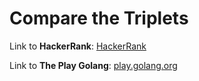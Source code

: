 # Compare the Triplets

Link to **HackerRank**: [HackerRank](https://www.hackerrank.com/challenges/compare-the-triplets/problem)

Link to **The Play Golang**: [play.golang.org](https://play.golang.org/p/i49gxaOxu07)